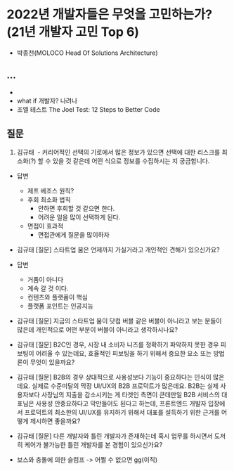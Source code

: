 # 2022년 개발자들은 무엇을 고민하는가? (21년 개발자 고민 Top 6)
 - 박종천(MOLOCO Head Of Solutions Architecture)

## ...
 - 
 - what if 개발자? 나려나
 - 조엘 테스트 The Joel Test: 12 Steps to Better Code

## 질문
1. 김규태
​  - 커리어적인 선택의 기로에서 많은 정보가 있으면 선택에 대한 리스크를 최소화(?) 할 수 있을 것 같은데 어떤 식으로 정보를 수집하시는 지 궁금합니다.
 - 답변
   -  제프 베조스 원칙?
   -  후회 최소화 법칙
      - 안하면 후회할 것 같으면 한다.
      - 어려운 일을 많이 선택하게 된다.
    - 면접이 효과적
      - 면접관에게 질문을 많이하자   
- 김규태
​[질문] 스타트업 붐은 언제까지 가실거라고 개인적인 견해가 있으신가요?
 - 답변
   - 거품이 아니다
   - 계속 갈 것 이다.
   - 컨텐츠와 플랫폼이 핵심
   - 플랫폼 포인트는 인공지능
- 김규태
​[질문] 지금의 스타트업 붐이 닷컴 버블 같은 버블이 아니라고 보는 분들이 많은데 개인적으로 어떤 부분이 버블이 아니라고 생각하시나요?

- 김규태
​[질문] B2C인 경우, 시장 내 소비자 니즈를 정확하기 파악하지 못한 경우 피보팅이 어려울 수 있는데요, 효율적인 피보팅을 하기 위해서 중요한 요소 또는 방법론이 무엇이 있을까요?

- 김규태
​[질문] B2B의 경우 상대적으로 사용성보다 기능이 중요하다는 인식이 많은데요. 실제로 수준미달의 막장 UI/UX의 B2B 프로덕트가 많은데요. B2B는 실제 사용자보다 사장님의 지출을 감소시키는 게 타겟인 측면이 큰데
​만일 B2B 서비스의 대표님은 사용성 안중요하다고 막만들어도 된다고 하는데, 프론트엔드 개발자 입장에서 프로덕트의 최소한의 UI/UX를 유지하기 위해서 대표를 설득하기 위한 근거를 어떻게 제시하면 좋을까요?

- 김규태
​[질문] 다른 개발자와 틀린 개발자가 존재하는데 혹시 업무를 하시면서 도저히 케어가 불가능한 틀린 개발자를 본 경험이 있으신가요?

- 보스와 충돌에 의한 슬럼프 -> 어쩔 수 없으면 gg(이직)